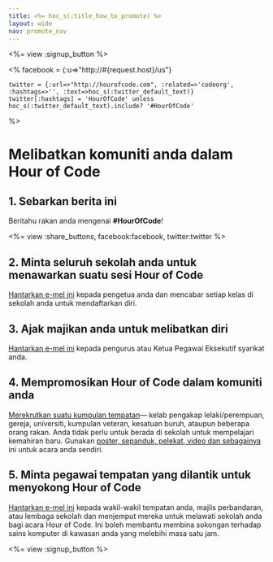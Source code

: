 ```yaml
---
title: <%= hoc_s(:title_how_to_promote) %>
layout: wide
nav: promote_nav
---
```

<%= view :signup_button %>

<%
    facebook = {:u=>"http://#{request.host}/us"}

    twitter = {:url=>"http://hourofcode.com", :related=>'codeorg', :hashtags=>'', :text=>hoc_s(:twitter_default_text)}
    twitter[:hashtags] = 'HourOfCode' unless hoc_s(:twitter_default_text).include? '#HourOfCode'
%>

# Melibatkan komuniti anda dalam Hour of Code

## 1. Sebarkan berita ini

Beritahu rakan anda mengenai **#HourOfCode**!

<%= view :share_buttons, facebook:facebook, twitter:twitter %>

## 2. Minta seluruh sekolah anda untuk menawarkan suatu sesi Hour of Code

[Hantarkan e-mel ini](<%= resolve_url('/promote/resources#sample-emails') %>) kepada pengetua anda dan mencabar setiap kelas di sekolah anda untuk mendaftarkan diri.

## 3. Ajak majikan anda untuk melibatkan diri

[Hantarkan e-mel ini](<%= resolve_url('/promote/resources#sample-emails') %>) kepada pengurus atau Ketua Pegawai Eksekutif syarikat anda.

## 4. Mempromosikan Hour of Code dalam komuniti anda

[Merekrutkan suatu kumpulan tempatan](<%= resolve_url('/promote/resources#sample-emails') %>)— kelab pengakap lelaki/perempuan, gereja, universiti, kumpulan veteran, kesatuan buruh, ataupun beberapa orang rakan. Anda tidak perlu untuk berada di sekolah untuk mempelajari kemahiran baru. Gunakan [poster, sepanduk, pelekat, video dan sebagainya](<%= resolve_url('/promote/resources') %>) ini untuk acara anda sendiri.

## 5. Minta pegawai tempatan yang dilantik untuk menyokong Hour of Code

[Hantarkan e-mel ini](<%= resolve_url('/promote/resources#sample-emails') %>) kepada wakil-wakil tempatan anda, majlis perbandaran, atau lembaga sekolah dan menjemput mereka untuk melawati sekolah anda bagi acara Hour of Code. Ini boleh membantu membina sokongan terhadap sains komputer di kawasan anda yang melebihi masa satu jam.

<%= view :signup_button %>